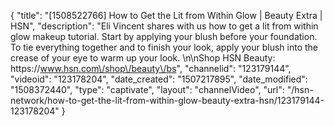 {
    "title": "[1508522766] How to Get the Lit from Within Glow | Beauty Extra | HSN",
    "description": "Eli Vincent shares with us how to get a lit from within glow makeup tutorial. Start by applying your blush before your foundation. To tie everything together and to finish your look, apply your blush into the crease of your eye to warm up your look. \n\nShop HSN Beauty: https:\/\/www.hsn.com\/shop\/beauty\/bs",
    "channelid": "123179144",
    "videoid": "123178204",
    "date_created": "1507217895",
    "date_modified": "1508372440",
    "type": "captivate",
    "layout": "channelVideo",
    "url": "\/hsn-network\/how-to-get-the-lit-from-within-glow-beauty-extra-hsn\/123179144-123178204"
}